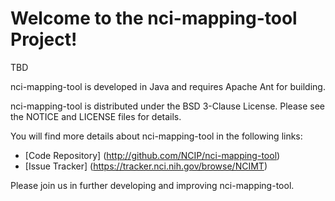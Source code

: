 Welcome to the nci-mapping-tool Project!
==============================

TBD

nci-mapping-tool is developed in Java and requires Apache Ant for building.

nci-mapping-tool is distributed under the BSD 3-Clause License.
Please see the NOTICE and LICENSE files for details.

You will find more details about nci-mapping-tool in the following links:

 * [Code Repository] (http://github.com/NCIP/nci-mapping-tool)
 * [Issue Tracker] (https://tracker.nci.nih.gov/browse/NCIMT)

 
Please join us in further developing and improving nci-mapping-tool.
